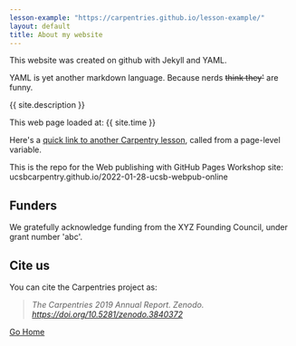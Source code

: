 ```yaml
---
lesson-example: "https://carpentries.github.io/lesson-example/"
layout: default
title: About my website
---
```


This website was created on github with Jekyll and YAML.

YAML is yet another markdown language. Because nerds ~~think they'~~ are funny.

{{ site.description }}

This web page loaded at: {{ site.time }}

Here's a [quick link to another Carpentry lesson]({{page.lesson-example}}), called from a page-level variable.

This is the repo for the Web publishing with GitHub Pages Workshop site: ucsbcarpentry.github.io/2022-01-28-ucsb-webpub-online

## Funders

We gratefully acknowledge funding from the XYZ Founding Council, under grant number 'abc'.

## Cite us

You can cite the Carpentries project as:

>    *The Carpentries 2019 Annual Report. Zenodo. https://doi.org/10.5281/zenodo.3840372*

[Go Home](.)

